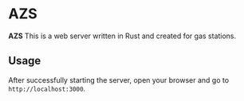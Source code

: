 # AZS
**AZS** This is a web server written in Rust and created for gas stations.

## Usage
After successfully starting the server, open your browser and go to `http://localhost:3000`.
